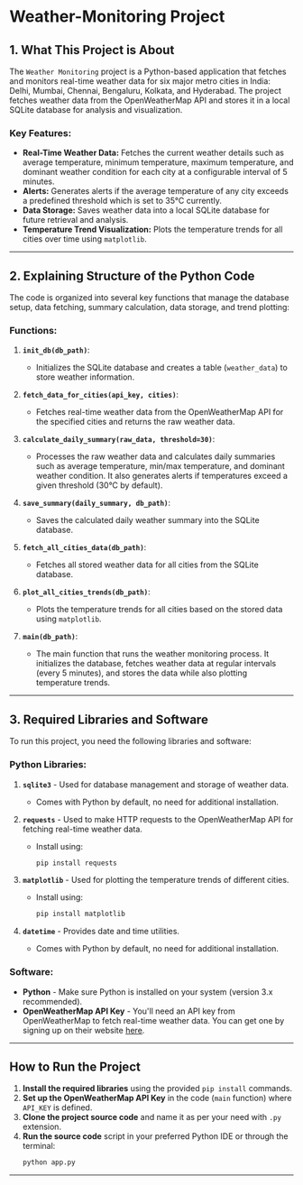 # Weather-Monitoring Project

## 1. What This Project is About

The `Weather Monitoring` project is a Python-based application that fetches and monitors real-time weather data for six major metro cities in India: Delhi, Mumbai, Chennai, Bengaluru, Kolkata, and Hyderabad. The project fetches weather data from the OpenWeatherMap API and stores it in a local SQLite database for analysis and visualization.

### Key Features:
- **Real-Time Weather Data:** Fetches the current weather details such as average temperature, minimum temperature, maximum temperature, and dominant weather condition for each city at a configurable interval of 5 minutes.
- **Alerts:** Generates alerts if the average temperature of any city exceeds a predefined threshold which is set to 35°C currently.
- **Data Storage:** Saves weather data into a local SQLite database for future retrieval and analysis.
- **Temperature Trend Visualization:** Plots the temperature trends for all cities over time using `matplotlib`.

---

## 2. Explaining Structure of the Python Code

The code is organized into several key functions that manage the database setup, data fetching, summary calculation, data storage, and trend plotting:

### Functions:
1. **`init_db(db_path)`**:
   - Initializes the SQLite database and creates a table (`weather_data`) to store weather information.
   
2. **`fetch_data_for_cities(api_key, cities)`**:
   - Fetches real-time weather data from the OpenWeatherMap API for the specified cities and returns the raw weather data.
   
3. **`calculate_daily_summary(raw_data, threshold=30)`**:
   - Processes the raw weather data and calculates daily summaries such as average temperature, min/max temperature, and dominant weather condition. It also generates alerts if temperatures exceed a given threshold (30°C by default).

4. **`save_summary(daily_summary, db_path)`**:
   - Saves the calculated daily weather summary into the SQLite database.

5. **`fetch_all_cities_data(db_path)`**:
   - Fetches all stored weather data for all cities from the SQLite database.

6. **`plot_all_cities_trends(db_path)`**:
   - Plots the temperature trends for all cities based on the stored data using `matplotlib`.

7. **`main(db_path)`**:
   - The main function that runs the weather monitoring process. It initializes the database, fetches weather data at regular intervals (every 5 minutes), and stores the data while also plotting temperature trends.

---

## 3. Required Libraries and Software

To run this project, you need the following libraries and software:

### Python Libraries:
1. **`sqlite3`** - Used for database management and storage of weather data.
   - Comes with Python by default, no need for additional installation.
   
2. **`requests`** - Used to make HTTP requests to the OpenWeatherMap API for fetching real-time weather data.
   - Install using:
     ```bash
     pip install requests
     ```

3. **`matplotlib`** - Used for plotting the temperature trends of different cities.
   - Install using:
     ```bash
     pip install matplotlib
     ```

4. **`datetime`** - Provides date and time utilities.
   - Comes with Python by default, no need for additional installation.

### Software:
- **Python** - Make sure Python is installed on your system (version 3.x recommended).
- **OpenWeatherMap API Key** - You'll need an API key from OpenWeatherMap to fetch real-time weather data. You can get one by signing up on their website [here](https://home.openweathermap.org/users/sign_up).

---

## How to Run the Project

1. **Install the required libraries** using the provided `pip install` commands.
2. **Set up the OpenWeatherMap API Key** in the code (`main` function) where `API_KEY` is defined.
3. **Clone the project source code** and name it as per your need with `.py` extension.
4. **Run the source code** script in your preferred Python IDE or through the terminal:
   ```bash
   python app.py

---
